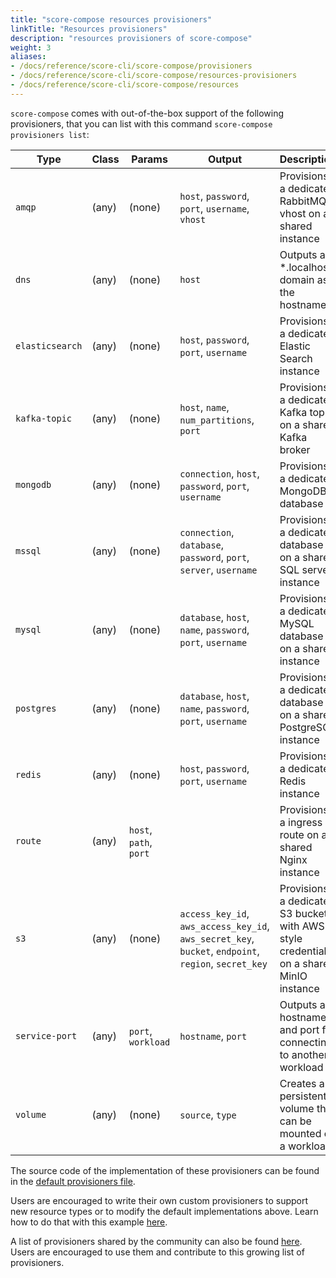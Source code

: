 ```yaml
---
title: "score-compose resources provisioners"
linkTitle: "Resources provisioners"
description: "resources provisioners of score-compose"
weight: 3
aliases:
- /docs/reference/score-cli/score-compose/provisioners
- /docs/reference/score-cli/score-compose/resources-provisioners
- /docs/reference/score-cli/score-compose/resources
---
```


`score-compose` comes with out-of-the-box support of the following provisioners, that you can list with this command `score-compose provisioners list`:

| Type            | Class | Params                 | Output                                                                                                                                                          | Description |
| --------------- | ----- | ---------------------- | --------------------------------------------------------------------------------------------------------------------------------------------------------------- | ----------- |
| `amqp`          | (any) | (none)                 | `host`, `password`, `port`, `username`, `vhost`                                                                                                                 | Provisions a dedicated RabbitMQ vhost on a shared instance |
| `dns`           | (any) | (none)                 | `host`                                                                                                                                                          | Outputs a *.localhost domain as the hostname |
| `elasticsearch` | (any) | (none)                 | `host`, `password`, `port`, `username`                                                                                                                          | Provisions a dedicated Elastic Search instance |
| `kafka-topic`   | (any) | (none)                 | `host`, `name`, `num_partitions`, `port`                                                                                                                        | Provisions a dedicated Kafka topic on a shared Kafka broker |
| `mongodb`       | (any) | (none)                 | `connection`, `host`, `password`, `port`, `username`                                                                                                            | Provisions a dedicated MongoDB database |
| `mssql`         | (any) | (none)                 | `connection`, `database`, `password`, `port`, `server`, `username`                                                                                              | Provisions a dedicated database on a shared SQL server instance |
| `mysql`         | (any) | (none)                 | `database`, `host`, `name`, `password`, `port`, `username`                                                                                                      | Provisions a dedicated MySQL database on a shared instance |
| `postgres`      | (any) | (none)                 | `database`, `host`, `name`, `password`, `port`, `username`                                                                                                      | Provisions a dedicated database on a shared PostgreSQL instance |
| `redis`         | (any) | (none)                 | `host`, `password`, `port`, `username`                                                                                                                          | Provisions a dedicated Redis instance |
| `route`         | (any) | `host`, `path`, `port` |                                                                                                                                                                 | Provisions a ingress route on a shared Nginx instance |
| `s3`            | (any) | (none)                 | `access_key_id`, `aws_access_key_id`, `aws_secret_key`, `bucket`, `endpoint`, `region`, `secret_key`                                                            | Provisions a dedicated S3 bucket with AWS-style credentials on a shared MinIO instance |
| `service-port`  | (any) | `port`, `workload`     | `hostname`, `port`                                                                                                                                              | Outputs a hostname and port for connecting to another workload |
| `volume`        | (any) | (none)                 | `source`, `type`                                                                                                                                                | Creates a persistent volume that can be mounted on a workload |

The source code of the implementation of these provisioners can be found in the [default provisioners file](https://github.com/score-spec/score-compose/blob/main/internal/command/default.provisioners.yaml).

Users are encouraged to write their own custom provisioners to support new resource types or to modify the default implementations above. Learn how to do that with this example [here](https://score.dev/blog/writing-a-custom-score-compose-provisioner-for-apache-kafka/).

A list of provisioners shared by the community can also be found [here](https://github.com/score-spec/community-provisioners). Users are encouraged to use them and contribute to this growing list of provisioners.